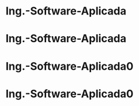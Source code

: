 # Ing.-Software-Aplicada
# Ing.-Software-Aplicada
# Ing.-Software-Aplicada0
# Ing.-Software-Aplicada0
